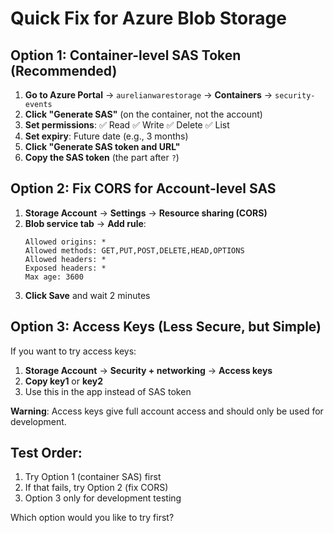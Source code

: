 # Quick Fix for Azure Blob Storage

## Option 1: Container-level SAS Token (Recommended)

1. **Go to Azure Portal** → `aurelianwarestorage` → **Containers** → `security-events`
2. **Click "Generate SAS"** (on the container, not the account)
3. **Set permissions**: ✅ Read ✅ Write ✅ Delete ✅ List
4. **Set expiry**: Future date (e.g., 3 months)
5. **Click "Generate SAS token and URL"**
6. **Copy the SAS token** (the part after `?`)

## Option 2: Fix CORS for Account-level SAS

1. **Storage Account** → **Settings** → **Resource sharing (CORS)**
2. **Blob service tab** → **Add rule**:
   ```
   Allowed origins: *
   Allowed methods: GET,PUT,POST,DELETE,HEAD,OPTIONS
   Allowed headers: *
   Exposed headers: *
   Max age: 3600
   ```
3. **Click Save** and wait 2 minutes

## Option 3: Access Keys (Less Secure, but Simple)

If you want to try access keys:
1. **Storage Account** → **Security + networking** → **Access keys**
2. **Copy key1** or **key2**
3. Use this in the app instead of SAS token

**Warning**: Access keys give full account access and should only be used for development.

## Test Order:
1. Try Option 1 (container SAS) first
2. If that fails, try Option 2 (fix CORS)
3. Option 3 only for development testing

Which option would you like to try first?